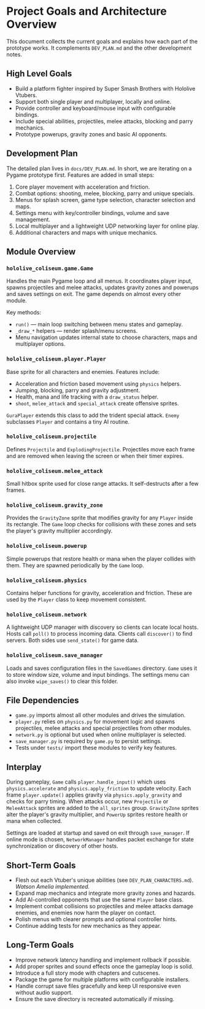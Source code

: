 # Project Goals and Architecture Overview

This document collects the current goals and explains how each part of the
prototype works.  It complements `DEV_PLAN.md` and the other development notes.

## High Level Goals

- Build a platform fighter inspired by Super Smash Brothers with Hololive
  Vtubers.
- Support both single player and multiplayer, locally and online.
- Provide controller and keyboard/mouse input with configurable bindings.
- Include special abilities, projectiles, melee attacks, blocking and parry
  mechanics.
- Prototype powerups, gravity zones and basic AI opponents.

## Development Plan

The detailed plan lives in `docs/DEV_PLAN.md`.  In short, we are iterating on a
Pygame prototype first.  Features are added in small steps:

1. Core player movement with acceleration and friction.
2. Combat options: shooting, melee, blocking, parry and unique specials.
3. Menus for splash screen, game type selection, character selection and maps.
4. Settings menu with key/controller bindings, volume and save management.
5. Local multiplayer and a lightweight UDP networking layer for online play.
6. Additional characters and maps with unique mechanics.

## Module Overview

### `hololive_coliseum.game.Game`
Handles the main Pygame loop and all menus.  It coordinates player input,
spawns projectiles and melee attacks, updates gravity zones and powerups and
saves settings on exit.  The game depends on almost every other module.

Key methods:
- `run()` — main loop switching between menu states and gameplay.
- `_draw_*` helpers — render splash/menu screens.
- Menu navigation updates internal state to choose characters, maps and
  multiplayer options.

### `hololive_coliseum.player.Player`
Base sprite for all characters and enemies.  Features include:
- Acceleration and friction based movement using `physics` helpers.
- Jumping, blocking, parry and gravity adjustment.
- Health, mana and life tracking with a `draw_status` helper.
- `shoot`, `melee_attack` and `special_attack` create offensive sprites.

`GuraPlayer` extends this class to add the trident special attack.  `Enemy`
subclasses `Player` and contains a tiny AI routine.

### `hololive_coliseum.projectile`
Defines `Projectile` and `ExplodingProjectile`.  Projectiles move each frame and
are removed when leaving the screen or when their timer expires.

### `hololive_coliseum.melee_attack`
Small hitbox sprite used for close range attacks.  It self-destructs after a few
frames.

### `hololive_coliseum.gravity_zone`
Provides the `GravityZone` sprite that modifies gravity for any `Player` inside
its rectangle.  The `Game` loop checks for collisions with these zones and sets
the player's gravity multiplier accordingly.

### `hololive_coliseum.powerup`
Simple powerups that restore health or mana when the player collides with them.
They are spawned periodically by the `Game` loop.

### `hololive_coliseum.physics`
Contains helper functions for gravity, acceleration and friction.  These are used
by the `Player` class to keep movement consistent.

### `hololive_coliseum.network`
A lightweight UDP manager with discovery so clients can locate local hosts.
Hosts call `poll()` to process incoming data.  Clients call `discover()` to find
servers.  Both sides use `send_state()` for game data.

### `hololive_coliseum.save_manager`
Loads and saves configuration files in the `SavedGames` directory.  `Game` uses
it to store window size, volume and input bindings.  The settings menu can also
invoke `wipe_saves()` to clear this folder.

## File Dependencies

- `game.py` imports almost all other modules and drives the simulation.
- `player.py` relies on `physics.py` for movement logic and spawns projectiles,
  melee attacks and special projectiles from other modules.
- `network.py` is optional but used when online multiplayer is selected.
- `save_manager.py` is required by `game.py` to persist settings.
- Tests under `tests/` import these modules to verify key features.

## Interplay

During gameplay, `Game` calls `player.handle_input()` which uses
`physics.accelerate` and `physics.apply_friction` to update velocity.  Each frame
`player.update()` applies gravity via `physics.apply_gravity` and checks for
parry timing.  When attacks occur, new `Projectile` or `MeleeAttack` sprites are
added to the `all_sprites` group.  `GravityZone` sprites alter the player's
gravity multiplier, and `PowerUp` sprites restore health or mana when collected.

Settings are loaded at startup and saved on exit through `save_manager`.  If
online mode is chosen, `NetworkManager` handles packet exchange for state
synchronization or discovery of other hosts.

## Short-Term Goals

- Flesh out each Vtuber's unique abilities (see `DEV_PLAN_CHARACTERS.md`).
  *Watson Amelia implemented.*
- Expand map mechanics and integrate more gravity zones and hazards.
- Add AI-controlled opponents that use the same `Player` base class.
- Implement combat collisions so projectiles and melee attacks damage
  enemies, and enemies now harm the player on contact.
- Polish menus with clearer prompts and optional controller hints.
- Continue adding tests for new mechanics as they appear.

## Long-Term Goals

- Improve network latency handling and implement rollback if possible.
- Add proper sprites and sound effects once the gameplay loop is solid.
- Introduce a full story mode with chapters and cutscenes.
- Package the game for multiple platforms with configurable installers.
- Handle corrupt save files gracefully and keep UI responsive even without audio support.
- Ensure the save directory is recreated automatically if missing.

